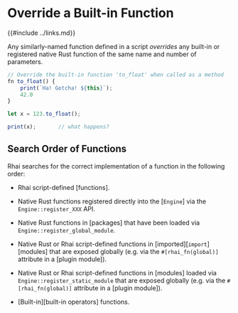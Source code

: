 Override a Built-in Function
===========================

{{#include ../links.md}}

Any similarly-named function defined in a script _overrides_ any built-in or registered
native Rust function of the same name and number of parameters.

```js , no_run
// Override the built-in function 'to_float' when called as a method
fn to_float() {
    print(`Ha! Gotcha! ${this}`);
    42.0
}

let x = 123.to_float();

print(x);       // what happens?
```


Search Order of Functions
-------------------------

Rhai searches for the correct implementation of a function in the following order:

* Rhai script-defined [functions].

* Native Rust functions registered directly into the [`Engine`] via the `Engine::register_XXX` API.

* Native Rust functions in [packages] that have been loaded via `Engine::register_global_module`.

* Native Rust or Rhai script-defined functions in [imported][`import`] [modules] that are
  exposed globally (e.g. via the `#[rhai_fn(global)]` attribute in a [plugin module]).

* Native Rust or Rhai script-defined functions in [modules] loaded via `Engine::register_static_module`
  that are exposed globally (e.g. via the `#[rhai_fn(global)]` attribute in a [plugin module]).

* [Built-in][built-in operators] functions.
